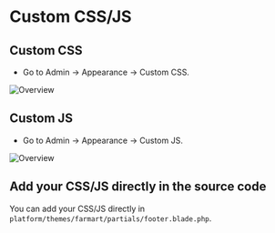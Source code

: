 # Custom CSS/JS

## Custom CSS

- Go to Admin -> Appearance -> Custom CSS.

![Overview](https://live.staticflickr.com/65535/51713677177_fc6d602621_b.jpg)

## Custom JS

- Go to Admin -> Appearance -> Custom JS.

![Overview](https://live.staticflickr.com/65535/51289616710_9b62ec6d4a_b.jpg)

## Add your CSS/JS directly in the source code

You can add your CSS/JS directly in `platform/themes/farmart/partials/footer.blade.php`.
